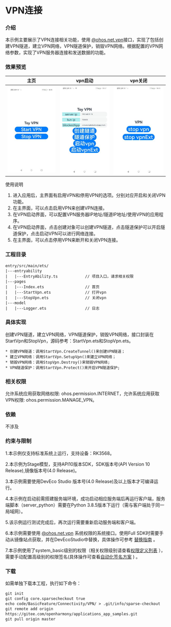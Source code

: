 # VPN连接

### 介绍
本示例主要展示了VPN连接相关功能，使用 [@ohos.net.vpn](https://gitee.com/openharmony/docs/blob/master/zh-cn/application-dev/reference/apis/js-apis-net-vpn.md)接口，实现了包括创建VPN隧道，建立VPN网络，VPN隧道保护，销毁VPN网络。根据配置的VPN网络参数，实现了VPN服务器连接和发送数据的功能。

### 效果预览
| 主页                             | vpn启动                              | vpn关闭                                     | 
| ------------------------------ | --------------------------------- | --------------------------------------- |
| ![main.jpeg](sceenshots%2Fmain.jpeg) | ![start.jpeg](sceenshots%2Fstart.jpeg) | ![stop.jpeg](sceenshots%2Fstop.jpeg) |

 使用说明
1. 进入应用后，主界面有启用VPN和停用VPN的选项。分别对应开启和关闭VPN功能。
2. 在主界面，可以点击启用VPN来创建VPN连接。
3. 在VPN启动界面，可以配置VPN服务器IP地址/隧道IP地址/使用VPN的应用程序。
4. 在VPN启动界面，点击创建对象可以创建VPN隧道，点击隧道保护可以开启隧道保护，点击启动VPN可以进行网络连接。
5. 在主界面，可以点击停用VPN来断开和关闭VPN连接。

### 工程目录

```
entry/src/main/ets/
|---entryability
|   |---EntryAbility.ts            // 项目入口，请求相关权限
|---pages
|   |---Index.ets                  // 首页
|   |---StartVpn.ets               // 打开vpn
|   |---StopVpn.ets                // 关闭vpn
|---model
|   |---Logger.ets                 // 日志

```

### 具体实现

创建VPN隧道，建立VPN网络，VPN隧道保护，销毁VPN网络，接口封装在StartVpn和StopVpn，源码参考：StartVpn.ets和StopVpn.ets。

    * 创建VPN隧道：调用StartVpn.CreateTunnel()来创建VPN隧道；
    * 建立VPN网络：调用StartVpn.SetupVpn()来建立VPN网络；
    * 销毁VPN网络：调用StopVpn.Destroy()来销毁VPN网络;
    * VPN隧道保护：调用StartVpn.Protect()来开启VPN隧道保护;

### 相关权限
允许系统应用获取网络权限: ohos.permission.INTERNET，允许系统应用获取VPN权限: ohos.permission.MANAGE_VPN。

### 依赖

不涉及

### 约束与限制

1.本示例仅支持标准系统上运行，支持设备：RK3568。

2.本示例为Stage模型，支持API10版本SDK，SDK版本号(API Version 10 Release),镜像版本号(4.0 Release)。

3.本示例需要使用DevEco Studio 版本号(4.0 Release)及以上版本才可编译运行。

4.本示例在启动前需搭建服务端环境，成功启动相应服务端后再运行客户端，服务端脚本（server_python）需要在Python 3.8.5版本下运行（需与客户端处于同一局域网）。

5.该示例运行测试完成后，再次运行需要重新启动服务端和客户端。

6.本示例需要使用 [@ohos.net.vpn](https://gitee.com/openharmony/docs/blob/master/zh-cn/application-dev/reference/apis/js-apis-net-vpn.md) 系统权限的系统接口。使用Full SDK时需要手动从镜像站点获取，并在DevEcoStudio中替换，具体操作可参考 [替换指南](https://docs.openharmony.cn/pages/v3.2/zh-cn/application-dev/quick-start/full-sdk-switch-guide.md/) 。

7.本示例使用了system_basic级别的权限（相关权限级别请查看[权限定义列表](https://gitee.com/openharmony/docs/blob/master/zh-cn/application-dev/security/permission-list.md) ），需要手动配置高级别的权限签名(具体操作可查看[自动化签名方案](https://docs.openharmony.cn/pages/v3.2/zh-cn/application-dev/security/hapsigntool-overview.md/) ) 。

### 下载

如需单独下载本工程，执行如下命令：

```
git init
git config core.sparsecheckout true
echo code/BasicFeature/Connectivity/VPN/ > .git/info/sparse-checkout
git remote add origin https://gitee.com/openharmony/applications_app_samples.git
git pull origin master
```

